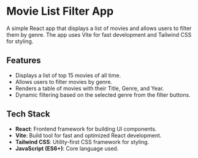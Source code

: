 # Movie List Filter App

A simple React app that displays a list of movies and allows users to filter them by genre. The app uses Vite for fast development and Tailwind CSS for styling.

## Features

- Displays a list of top 15 movies of all time.
- Allows users to filter movies by genre.
- Renders a table of movies with their Title, Genre, and Year.
- Dynamic filtering based on the selected genre from the filter buttons.

## Tech Stack

- **React**: Frontend framework for building UI components.
- **Vite**: Build tool for fast and optimized React development.
- **Tailwind CSS**: Utility-first CSS framework for styling.
- **JavaScript (ES6+)**: Core language used.